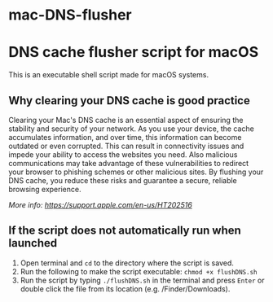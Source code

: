 # mac-DNS-flusher

# DNS cache flusher script for macOS

This is an executable shell script made for macOS systems. 

## Why clearing your DNS cache is good practice
Clearing your Mac's DNS cache is an essential aspect of ensuring the stability and security of your network. As you use your device, the cache accumulates information, and over time, this information can become outdated or even corrupted. This can result in connectivity issues and impede your ability to access the websites you need. Also malicious communications may take advantage of these vulnerabilities to redirect your browser to phishing schemes or other malicious sites. By flushing your DNS cache, you reduce these risks and guarantee a secure, reliable browsing experience.

*More info: https://support.apple.com/en-us/HT202516*

## If the script does not automatically run when launched
1.  Open terminal and `cd` to the directory where the script is saved.
2.  Run the following  to make the script executable: `chmod +x flushDNS.sh`
3.  Run the script by typing `./flushDNS.sh` in the terminal and press `Enter` or double click the file from its location (e.g. /Finder/Downloads).
